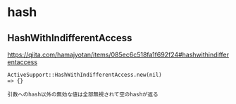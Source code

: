 # hash
## HashWithIndifferentAccess
https://qiita.com/hamajyotan/items/085ec6c518fa1f692f24#hashwithindifferentaccess
```
ActiveSupport::HashWithIndifferentAccess.new(nil)
=> {}

引数へのhash以外の無効な値は全部無視されて空のhashが返る
```